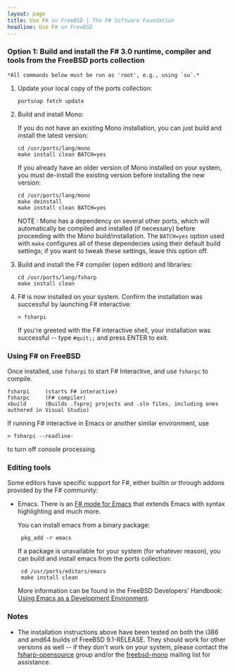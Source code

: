 ```yaml
---
layout: page
title: Use F# on FreeBSD | The F# Software Foundation
headline: Use F# on FreeBSD
---
```



### Option 1: Build and install the F# 3.0 runtime, compiler and tools from the FreeBSD ports collection

    *All commands below must be run as 'root', e.g., using `su`.*

1. Update your local copy of the ports collection:

       portsnap fetch update


2. Build and install Mono:

   If you do not have an existing Mono installation, you can just build and install the latest version:

       cd /usr/ports/lang/mono
       make install clean BATCH=yes

   If you already have an older version of Mono installed on your system, you must de-install the existing
   version before installing the new version:

       cd /usr/ports/lang/mono
       make deinstall
       make install clean BATCH=yes

   NOTE : Mono has a dependency on several other ports, which will automatically be compiled and installed (if necessary)
   before proceeding with the Mono build/installation. The ``BATCH=yes`` option used with `make` configures all of these
   dependecies using their default build settings; if you want to tweak these settings, leave this option off.


3. Build and install the F# compiler (open edition) and libraries:

       cd /usr/ports/lang/fsharp
       make install clean

4. F# is now installed on your system. Confirm the installation was successful by launching F# interactive:

       > fsharpi

   If you're greeted with the F# interactive shell, your installation was successful -- type ``#quit;;`` and press ENTER to exit.


### Using F# on FreeBSD

Once installed, use `fsharpi` to start F# Interactive, and use `fsharpc` to compile.

    fsharpi     (starts F# interactive)
    fsharpc     (F# compiler)
    xbuild      (Builds .fsproj projects and .sln files, including ones authored in Visual Studio)

If running F# interactive in Emacs or another similar environment, use
              
    > fsharpi --readline-

to turn off console processing.


### Editing tools

Some editors have specific support for F#, either builtin or through addons provided by the F# community: 

* Emacs. There is an [F# mode for Emacs](http://fsharp.github.com/fsharpbinding/) that extends Emacs with syntax highlighting and much more.

  You can install emacs from a binary package:

       pkg_add -r emacs

  If a package is unavailable for your system (for whatever reason), you can build and install emacs from the ports collection:

       cd /usr/ports/editors/emacs
       make install clean

  More information can be found in the FreeBSD Developers' Handbook: [Using Emacs as a Development Environment](http://www.freebsd.org/doc/en/books/developers-handbook/emacs.html).


### Notes

* The installation instructions above have been tested on both the i386 and amd64 builds of FreeBSD 9.1-RELEASE.
  They should work for other versions as well -- if they don't work on your system, please contact the
  [fsharp-opensource](https://groups.google.com/group/fsharp-opensource) group and/or the
  [freebsd-mono](http://lists.freebsd.org/mailman/listinfo/freebsd-mono) mailing list for assistance.


<br> </br>
<br> </br>

